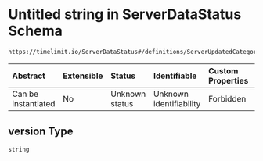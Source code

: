 # Untitled string in ServerDataStatus Schema

```txt
https://timelimit.io/ServerDataStatus#/definitions/ServerUpdatedCategoryTasks/properties/version
```



| Abstract            | Extensible | Status         | Identifiable            | Custom Properties | Additional Properties | Access Restrictions | Defined In                                                                           |
| :------------------ | :--------- | :------------- | :---------------------- | :---------------- | :-------------------- | :------------------ | :----------------------------------------------------------------------------------- |
| Can be instantiated | No         | Unknown status | Unknown identifiability | Forbidden         | Allowed               | none                | [ServerDataStatus.schema.json*](ServerDataStatus.schema.json "open original schema") |

## version Type

`string`
